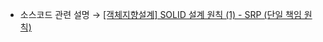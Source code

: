 * 소스코드 관련 설명 → <a href='https://jforj.tistory.com/403'>[객체지향설계] SOLID 설계 원칙 (1) - SRP (단일 책임 원칙)</a>